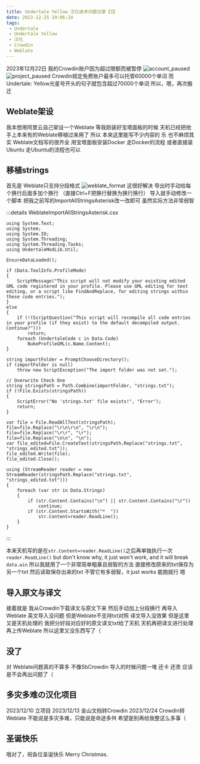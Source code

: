 ```yaml
---
title: Undertale Yellow 汉化技术问题记录【3】
date: 2023-12-25 19:06:24
tags: 
 - Undertale
 - Undertale Yellow
 - 汉化
 - Crowdin
 - Weblate
---
```


2023年12月22日 我的Crowdin账户因为超过限额而被暂停
![account_paused](./resources/images/weblate/account_paused.png)
![project_paused](./resources/images/weblate/project_paused.png)
Crowdin规定免费账户最多可以托管60000个单词
而Undertale: Yellow光星号开头的句子就包含超过70000个单词
所以，嗯，再次搬迁

## Weblate架设
我本想用阿里云自己架设一个Weblate
等我刚装好宝塔面板的时候
天机已经把他手上本来有的Weblate移植过来用了
所以 本来这里能写不少内容的
乐
也不麻烦其实 Weblate文档写的很齐全
用宝塔面板安装Docker 走Docker的流程
或者直接装Ubuntu 走Ubuntu的流程也可以

## 移植strings
首先是 Weblate只支持分段格式
![weblate_format](./resources/images/weblate/weblate_format.png)
这很好解决 导出时手动给每个换行后面多加个换行
（直接Ctrl+F把换行替换为换行换行）
导入就手动修改一个脚本
把我之前写的ImportAllStringsAsterisk改一改即可
虽然实际方法非常弱智

:::details WeblateImportAllStringsAsterisk.csx
```
using System.Text;
using System;
using System.IO;
using System.Threading;
using System.Threading.Tasks;
using UndertaleModLib.Util;

EnsureDataLoaded();

if (Data.ToolInfo.ProfileMode)
{
    ScriptMessage("This script will not modify your existing edited GML code registered in your profile. Please use GML editing for text editing, or a script like FindAndReplace, for editing strings within these code entries.");
}
else
{
    if (!(ScriptQuestion("This script will recompile all code entries in your profile (if they exist) to the default decompiled output. Continue?")))
        return;
    foreach (UndertaleCode c in Data.Code)
        NukeProfileGML(c.Name.Content);
}

string importFolder = PromptChooseDirectory();
if (importFolder is null)
    throw new ScriptException("The import folder was not set.");

// Overwrite Check One
string stringsPath = Path.Combine(importFolder, "strings.txt");
if (!File.Exists(stringsPath))
{
    ScriptError("No 'strings.txt' file exists!", "Error");
    return;
}

var file = File.ReadAllText(stringsPath);
file=file.Replace("\r\n\r\n", "\r\n");
file=file.Replace("\r\r", "\r");
file=file.Replace("\n\n", "\n");
var file_edited=File.CreateText(stringsPath.Replace("strings.txt", "strings_edited.txt"));
file_edited.Write(file);
file_edited.Close();

using (StreamReader reader = new StreamReader(stringsPath.Replace("strings.txt", "strings_edited.txt")))
{
    foreach (var str in Data.Strings)
    {
        if (str.Content.Contains("\n") || str.Content.Contains("\r"))
            continue;
        if (str.Content.StartsWith("*  "))
            str.Content=reader.ReadLine();
    }
}

```
:::

本来天机写的是在```str.Content=reader.ReadLine()```之后再单独执行一次```reader.ReadLine()```
but don't know why, it just won't work, and it will break ```data.win```
所以我就用了一个非常简单粗暴且弱智的方法
直接修改原来的txt保存为另一个txt 然后读取保存出来的txt
不管它有多弱智，it just works
能跑就行 嗯

## 导入原文与译文
接着就是 我从Crowdin下载译文与原文下来
然后手动加上分段换行 再导入Weblate
英文导入没问题
但是Weblate不支持txt对照 译文导入没效果
但是这里又是天机处理的 我把分好段对应好的原文译文txt给了天机
天机再把译文进行处理再上传Weblate
所以这里又没东西写了（

## 没了
对 Weblate问题真的不算多
不像SbCrowdin 导入的时候问题一堆 还卡 还贵
应该是不会再出问题了（

## 多灾多难の汉化项目
2023/12/10 立项目
2023/12/13 金山文档转Crowdin
2023/12/24 Crowdin转Weblate
不能说是多灾多难，只能说是命途多舛
希望是别再给我整这么多事（

## 圣诞快乐
哦对了，祝各位圣诞快乐
Merry Christmas.
